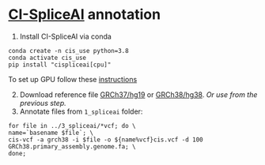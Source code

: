 # [CI-SpliceAI](https://github.com/YStrauch/CI-SpliceAI__Annotation) annotation
1. Install CI-SpliceAI via conda
```
conda create -n cis_use python=3.8
conda activate cis_use
pip install "cispliceai[cpu]"
```
To set up GPU follow these [instructions](https://ci-spliceai.com/install/) 

2. Download reference file [GRCh37/hg19](http://hgdownload.cse.ucsc.edu/goldenPath/hg19/bigZips/hg19.fa.gz) or [GRCh38/hg38](http://hgdownload.cse.ucsc.edu/goldenPath/hg38/bigZips/hg38.fa.gz). *Or use from the previous step.*
3. Annotate files from `1_spliceai` folder:
```
for file in ../3_spliceai/*vcf; do \
name=`basename $file`; \
cis-vcf -a grch38 -i $file -o ${name%vcf}cis.vcf -d 100 GRCh38.primary_assembly.genome.fa; \
done;
```
